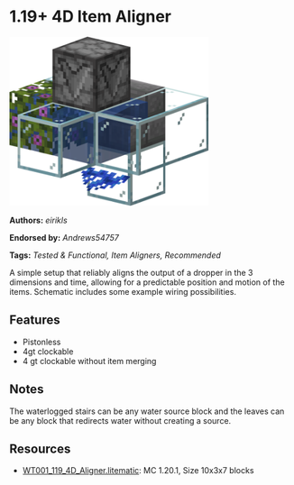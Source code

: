 # 1.19+ 4D Item Aligner
<img alt="119_4D_Aligner.png" src="images/119_4D_Aligner.png?raw=1" height="300px">

**Authors:** *eirikls*

**Endorsed by:** *Andrews54757*

**Tags:** *Tested & Functional, Item Aligners, Recommended*

A simple setup that reliably aligns the output of a dropper in the 3 dimensions and time, allowing for a predictable position and motion of the items. Schematic includes some example wiring possibilities.

## Features
- Pistonless
- 4gt clockable
- 4 gt clockable without item merging

## Notes
The waterlogged stairs can be any water source block and the leaves can be any block that redirects water without creating a source.

## Resources
- [WT001_119_4D_Aligner.litematic](attachments/WT001_119_4D_Aligner.litematic): MC 1.20.1, Size 10x3x7 blocks

